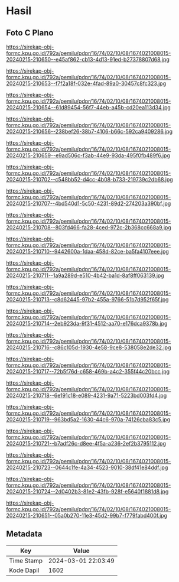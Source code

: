 # Hasil

## Foto C Plano

https://sirekap-obj-formc.kpu.go.id/792a/pemilu/pdpr/16/74/02/10/08/1674021008015-20240215-210650--e45af862-cb13-4d13-91ed-b27378807d68.jpg

https://sirekap-obj-formc.kpu.go.id/792a/pemilu/pdpr/16/74/02/10/08/1674021008015-20240215-210653--f7f2a18f-032e-4fad-89a0-30457c8fc323.jpg

https://sirekap-obj-formc.kpu.go.id/792a/pemilu/pdpr/16/74/02/10/08/1674021008015-20240215-210654--61d89454-56f7-44eb-a45b-cd20ea113d34.jpg

https://sirekap-obj-formc.kpu.go.id/792a/pemilu/pdpr/16/74/02/10/08/1674021008015-20240215-210656--238bef26-38b7-4106-b66c-592ca9409286.jpg

https://sirekap-obj-formc.kpu.go.id/792a/pemilu/pdpr/16/74/02/10/08/1674021008015-20240215-210659--e9ad506c-f3ab-44e9-93da-495f0fb489f6.jpg

https://sirekap-obj-formc.kpu.go.id/792a/pemilu/pdpr/16/74/02/10/08/1674021008015-20240215-210702--c548bb52-d4cc-4b08-b733-219739c2db68.jpg

https://sirekap-obj-formc.kpu.go.id/792a/pemilu/pdpr/16/74/02/10/08/1674021008015-20240215-210707--4bd540d1-5c50-4231-89d2-274203a390bf.jpg

https://sirekap-obj-formc.kpu.go.id/792a/pemilu/pdpr/16/74/02/10/08/1674021008015-20240215-210708--803fd466-fa28-4ced-972c-2b368cc668a9.jpg

https://sirekap-obj-formc.kpu.go.id/792a/pemilu/pdpr/16/74/02/10/08/1674021008015-20240215-210710--9442600a-1daa-458d-82ce-ba5fa4107eee.jpg

https://sirekap-obj-formc.kpu.go.id/792a/pemilu/pdpr/16/74/02/10/08/1674021008015-20240215-210711--1a9a289d-e510-4b42-ba1d-8af8ff063139.jpg

https://sirekap-obj-formc.kpu.go.id/792a/pemilu/pdpr/16/74/02/10/08/1674021008015-20240215-210713--c8d62445-97b2-455a-9766-51b7d952f65f.jpg

https://sirekap-obj-formc.kpu.go.id/792a/pemilu/pdpr/16/74/02/10/08/1674021008015-20240215-210714--2eb923da-9f31-4512-aa70-e176dca9378b.jpg

https://sirekap-obj-formc.kpu.go.id/792a/pemilu/pdpr/16/74/02/10/08/1674021008015-20240215-210716--c86c105d-1930-4e58-9ce8-538058e2de32.jpg

https://sirekap-obj-formc.kpu.go.id/792a/pemilu/pdpr/16/74/02/10/08/1674021008015-20240215-210717--72b5f76d-c658-469b-a4c2-355f44c20bcc.jpg

https://sirekap-obj-formc.kpu.go.id/792a/pemilu/pdpr/16/74/02/10/08/1674021008015-20240215-210718--6e191c18-e089-4231-9a71-5223bd003fd4.jpg

https://sirekap-obj-formc.kpu.go.id/792a/pemilu/pdpr/16/74/02/10/08/1674021008015-20240215-210719--963bd5a2-1630-44c6-970a-74126cba83c5.jpg

https://sirekap-obj-formc.kpu.go.id/792a/pemilu/pdpr/16/74/02/10/08/1674021008015-20240215-210721--b7adf26c-d8ee-4f5a-a236-2ef2b3795112.jpg

https://sirekap-obj-formc.kpu.go.id/792a/pemilu/pdpr/16/74/02/10/08/1674021008015-20240215-210723--0644c1fe-4a34-4523-9010-38df41e84ddf.jpg

https://sirekap-obj-formc.kpu.go.id/792a/pemilu/pdpr/16/74/02/10/08/1674021008015-20240215-210724--2d0402b3-81e2-43fb-928f-e5640f1881d8.jpg

https://sirekap-obj-formc.kpu.go.id/792a/pemilu/pdpr/16/74/02/10/08/1674021008015-20240215-210651--05a0b270-11e3-45d2-99b7-f779fabd400f.jpg


## Metadata

| Key        | Value               |
| ---------- | ------------------- |
| Time Stamp | 2024-03-01 22:03:49 |
| Kode Dapil | 1602                |



